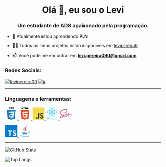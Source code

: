 <h1 align="center">Olá 👋, eu sou o Levi</h1>
<h3 align="center">Um estudante de ADS apaixonado pela programação.</h3>

- 🌱 Atualmente estou aprendendo **PLN**

- 👨‍💻 Todos os meus projetos estão disponiveis em [levipereira9](https://levipereira9-portfolio.vercel.app/)

- 📫 Você pode me encontrar em **levi.pereira090@gmail.com**

<h3 align="left">Redes Sociais: </h3>
<p align="left">
<a href="https://twitter.com/levipereira09" target="_blank"><img align="center" src="https://raw.githubusercontent.com/rahuldkjain/github-profile-readme-generator/master/src/images/icons/Social/twitter.svg" alt="levipereira09" height="30" width="40" /></a>
<a href="https://www.linkedin.com/in/levi-pereira-da-silva-61303a193/" target="_blank"><img align="center" src="https://raw.githubusercontent.com/rahuldkjain/github-profile-readme-generator/master/src/images/icons/Social/linked-in-alt.svg" alt="#" height="30" width="40" /></a><hr>

<h3 align="left">Linguagens e ferramentas:</h3>
<p align="left">
 <a href="https://www.w3schools.com/css/" target="_blank" rel="noreferrer">
  <img src="https://raw.githubusercontent.com/devicons/devicon/master/icons/css3/css3-original-wordmark.svg" alt="css3" width="40" height="40"/> </a> <a href="https://www.w3.org/html/" target="_blank" rel="noreferrer"> <img src="https://raw.githubusercontent.com/devicons/devicon/master/icons/html5/html5-original-wordmark.svg" alt="html5" width="40" height="40"/> </a> <a href="https://developer.mozilla.org/en-US/docs/Web/JavaScript" target="_blank" rel="noreferrer"> <img src="https://raw.githubusercontent.com/devicons/devicon/master/icons/javascript/javascript-original.svg" alt="javascript" width="40" height="40"/> </a> <a href="https://reactjs.org/" target="_blank" rel="noreferrer"> <img src="https://raw.githubusercontent.com/devicons/devicon/master/icons/react/react-original-wordmark.svg" alt="react" width="40" height="40"/> </a> <a href="https://sass-lang.com" target="_blank" rel="noreferrer"> <img src="https://raw.githubusercontent.com/devicons/devicon/master/icons/sass/sass-original.svg" alt="sass" width="40" height="40"/> </a> </p>
<a href="https://www.typescriptlang.org/" target="_blank" rel="noreferrer"> <img src="https://raw.githubusercontent.com/devicons/devicon/master/icons/typescript/typescript-original.svg" alt="typescript" width="40" height="40"/> </a> <a href="https://www.java.com" target="_blank" rel="noreferrer"> <img src="https://raw.githubusercontent.com/devicons/devicon/master/icons/java/java-original.svg" alt="java" width="40" height="40"/> </a></p>

<hr>

<p align="center">

![GitHub Stats](https://github-readme-stats.vercel.app/api?username=levipereira9&theme=transparent&bg_color=000&border_color=30A3DC&show_icons=true&icon_color=30A3DC&title_color=E94D5F&text_color=FFF) 
<br>

![Top Langs](https://github-readme-stats-git-masterrstaa-rickstaa.vercel.app/api/top-langs/?username=levipereira9&bg_color=000&border_color=30A3DC&title_color=E94D5F&text_color=FFF)

</p>

